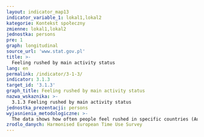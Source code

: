 ```yaml
---
layout: indicator_map13
indicator_variable_1: lokal1,lokal2
kategorie: Kontekst społeczny
zmienne: lokal1,lokal2
jednostka: persons
pre: 1
graph: longitudinal
source_url: 'www.stat.gov.pl'
title: >-
  Feeling rushed by main activity status
lang: en
permalink: /indicator/3-1-3/
indicator: 3.1.3
target_id: '3.1.3'
graph_title: Feeling rushed by main activity status
nazwa_wskaznika: >-
  3.1.3 Feeling rushed by main activity status
jednostka_prezentacji: persons
wyjasnienia_metodologiczne: >-
  The data shows how often people feel rushed in specific countries (Austria, France, Belgium, Norway, Hungary) by their main activity status.
zrodlo_danych: Harmonised European Time Use Survey
---
```

